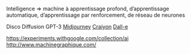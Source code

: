 
Intelligence => machine à apprentissage profond, d’apprentissage automatique, d’apprentissage par renforcement, de réseau de neurones

Disco Diffusion 
GPT-3
[Midjourney](https://www.midjourney.com/home/)
[Craiyon](https://www.craiyon.com/)
[Dall-e](https://openai.com/dall-e-2/)

https://experiments.withgoogle.com/collection/ai
http://www.machinegraphique.com/
